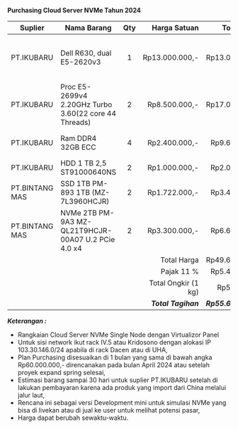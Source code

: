 **Purchasing Cloud Server NVMe Tahun 2024**

| Suplier        | Nama Barang                                           | Qty |        Harga Satuan |          Total Harga | Keterangan                                                |
| -------------- | ----------------------------------------------------- | :-: | ------------------: | -------------------: | --------------------------------------------------------- |
| PT.IKUBARU     | Dell R630, dual E5-2620v3                             |  1  |      Rp13.000.000,- |       Rp13.000.000,- | 2 x E5-2620v3(12Core 24 Thread @2.5-3.0GHz) 2 x 32GB DDR4 |
| PT.IKUBARU     | Proc E5-2699v4 2.20GHz Turbo 3.60(22 core 44 Threads) |  2  |       Rp8.500.000,- |       Rp17.000.000,- | Upgrade Prosesor dari Barebond                            |
| PT.IKUBARU     | Ram DDR4 32GB ECC                                     |  4  |       Rp2.400.000,- |        Rp9.600.000,- | Menambah Memory menjadi 192GB                             |
| PT.IKUBARU     | HDD 1 TB 2,5 ST91000640NS                             |  2  |       Rp1.000.000,- |        Rp2.000.000,- | Untuk space backup vps                                    |
| PT.BINTANG MAS | SSD 1TB PM-893 1TB (MZ-7L3960HCJR)                    |  2  |       Rp1.722.000,- |        Rp3.444.000,- | Untuk OS Compute raid1                                    |
| PT.BINTANG MAS | NVMe 2TB PM-9A3 MZ-QL21T9HCJR-00A07 U.2 PCie 4.0 x4   |  2  |       Rp3.300.000,- |        Rp6.600.000,- | Untuk storage vps tanpa di raid                           |
|                |                                                       |     |         Total Harga |       Rp49.644.000,- |                                                           |
|                |                                                       |     |         Pajak  11 % |        Rp5.460.840,- |                                                           |
|                |                                                       |     | Total Ongkir (1 kg) |          Rp500.000,- |                                                           |
|                |                                                       |     | ***Total Tagihan*** | ***Rp55.604.840,-*** |                                                           |



***Keterangan :***
- Rangkaian Cloud Server NVMe Single Node dengan Virtualizor Panel
- Untuk sisi network ikut rack IV.5 atau Kridosono dengan alokasi IP 103.30.146.0/24 apabila di rack Dacen atau di UHA,
- Plan Purchasing disesuaikan di 1 bulan yang sama di bawah angka Rp60.000.000,- direncanakan pada bulan April 2024 atau setelah proyek expand spring selesai,
- Estimasi barang sampai 30 hari untuk suplier PT.IKUBARU setelah di lakukan pembayaran karena ada produk yang import dari China melalui jalur laut,
- Rencana ini sebagai versi Development mini untuk simulasi NVMe yang bisa di livekan atau di jual ke user untuk melihat potensi pasar,
- Harga dapat berubah sewaktu-waktu.
